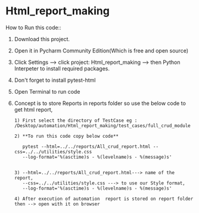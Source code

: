 # Html_report_making

How to Run this code::
1) Download this project.

2) Open it in Pycharm Community Edition(Which is free and open source)

3) Click Settings --> click project: Html_report_making --> then Python Interpeter
   to install required packages.
   
4) Don't forget to install pytest-html

5) Open Terminal to run code

6) Concept is to store Reports in reports folder so use the below code to get html report,
 
       1) First select the directory of TestCase eg : /Desktop/automation/Html_report_making/test_cases/full_crud_module

       2) **To run this code copy below code** 

          pytest --html=../../reports/All_crud_report.html --css=../../utilities/style.css 
          --log-format='%(asctime)s - %(levelname)s - %(message)s'


       3) --html=../../reports/All_crud_report.html---> name of the report,
          --css=../../utilities/style.css ---> to use our Style format,
          --log-format='%(asctime)s - %(levelname)s - %(message)s'

       4) After execution of automation  report is stored on report folder then --> open with it on browser
       

    
